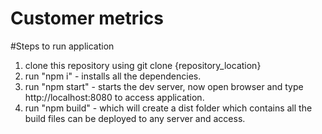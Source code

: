 # Customer metrics

#Steps to run application

1) clone this repository using git clone {repository_location}
2) run "npm i" - installs all the dependencies.
3) run "npm start" - starts the dev server, now open browser and type http://localhost:8080 to access application.
4) run "npm build" - which will create a dist folder which contains all the build files can be deployed to any server and access.
